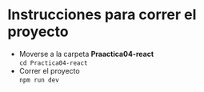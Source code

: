 # Instrucciones para correr el proyecto

- Moverse a la carpeta **Praactica04-react** <br/>
``` cd Practica04-react ```
- Correr el proyecto <br/>
``` npm run dev ```

